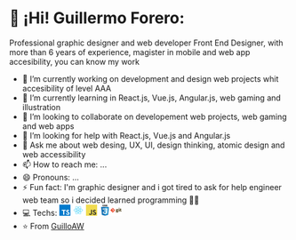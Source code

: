 # 👋 ¡Hi! Guillermo Forero:
Professional graphic designer and web developer Front End Designer, with more than 6 years of experience, magister in mobile and web app accesibility, you can know my work

- 🔭 I’m currently working on development and design web projects whit accesibility of level AAA
- 🌱 I’m currently learning in React.js, Vue.js, Angular.js, web gaming and illustration
- 👯 I’m looking to collaborate on developement web projects, web gaming and web apps
- 🤔 I’m looking for help with React.js, Vue.js and Angular.js
- 💬 Ask me about web desing, UX, UI, design thinking, atomic design and web accessibility
- 📫 How to reach me: ...
- 😄 Pronouns: ...
- ⚡ Fun fact: I'm graphic designer and i got tired to ask for help   engineer web team so i decided learned programming 🧑‍🎓
- :computer: Techs: <img height="20" src="https://raw.githubusercontent.com/github/explore/80688e429a7d4ef2fca1e82350fe8e3517d3494d/topics/typescript/typescript.png"> <img height="20" src="https://raw.githubusercontent.com/github/explore/80688e429a7d4ef2fca1e82350fe8e3517d3494d/topics/react/react.png"> <img height="20" src="https://raw.githubusercontent.com/github/explore/80688e429a7d4ef2fca1e82350fe8e3517d3494d/topics/javascript/javascript.png"> <img height="20" src="https://raw.githubusercontent.com/github/explore/80688e429a7d4ef2fca1e82350fe8e3517d3494d/topics/css/css.png"><img height="20" src="https://raw.githubusercontent.com/github/explore/80688e429a7d4ef2fca1e82350fe8e3517d3494d/topics/git/git.png">
- ⭐️ From [GuilloAW](https://github.com/GuilloAW)
